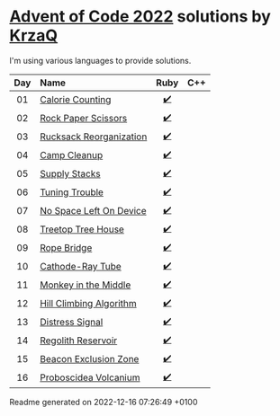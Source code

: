 [Advent of Code 2022](https://adventofcode.com) solutions by [KrzaQ][kq]
========================

I'm using various languages to provide solutions.

| Day | Name | Ruby | C++ |
|:---:|:---|:---:|:---:|
| 01 | [Calorie Counting][day01] | [:heavy_check_mark:](solutions/day01/main.rb) |  |
| 02 | [Rock Paper Scissors][day02] | [:heavy_check_mark:](solutions/day02/main.rb) |  |
| 03 | [Rucksack Reorganization][day03] | [:heavy_check_mark:](solutions/day03/main.rb) |  |
| 04 | [Camp Cleanup][day04] | [:heavy_check_mark:](solutions/day04/main.rb) |  |
| 05 | [Supply Stacks][day05] | [:heavy_check_mark:](solutions/day05/main.rb) |  |
| 06 | [Tuning Trouble][day06] | [:heavy_check_mark:](solutions/day06/main.rb) |  |
| 07 | [No Space Left On Device][day07] | [:heavy_check_mark:](solutions/day07/main.rb) |  |
| 08 | [Treetop Tree House][day08] | [:heavy_check_mark:](solutions/day08/main.rb) |  |
| 09 | [Rope Bridge][day09] | [:heavy_check_mark:](solutions/day09/main.rb) |  |
| 10 | [Cathode-Ray Tube][day10] | [:heavy_check_mark:](solutions/day10/main.rb) |  |
| 11 | [Monkey in the Middle][day11] | [:heavy_check_mark:](solutions/day11/main.rb) |  |
| 12 | [Hill Climbing Algorithm][day12] | [:heavy_check_mark:](solutions/day12/main.rb) |  |
| 13 | [Distress Signal][day13] | [:heavy_check_mark:](solutions/day13/main.rb) |  |
| 14 | [Regolith Reservoir][day14] | [:heavy_check_mark:](solutions/day14/main.rb) |  |
| 15 | [Beacon Exclusion Zone][day15] | [:heavy_check_mark:](solutions/day15/main.rb) |  |
| 16 | [Proboscidea Volcanium][day16] | [:heavy_check_mark:](solutions/day16/main.rb) |  |

[day01]: https://adventofcode.com/2022/day/1
[day02]: https://adventofcode.com/2022/day/2
[day03]: https://adventofcode.com/2022/day/3
[day04]: https://adventofcode.com/2022/day/4
[day05]: https://adventofcode.com/2022/day/5
[day06]: https://adventofcode.com/2022/day/6
[day07]: https://adventofcode.com/2022/day/7
[day08]: https://adventofcode.com/2022/day/8
[day09]: https://adventofcode.com/2022/day/9
[day10]: https://adventofcode.com/2022/day/10
[day11]: https://adventofcode.com/2022/day/11
[day12]: https://adventofcode.com/2022/day/12
[day13]: https://adventofcode.com/2022/day/13
[day14]: https://adventofcode.com/2022/day/14
[day15]: https://adventofcode.com/2022/day/15
[day16]: https://adventofcode.com/2022/day/16

[kq]: https://dev.krzaq.cc

Readme generated on 2022-12-16 07:26:49 +0100
